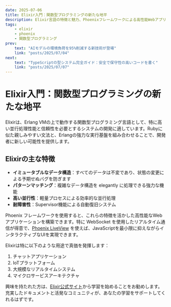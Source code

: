 ```yaml
---
date: 2025-07-06
title: Elixir入門：関数型プログラミングの新たな地平
description: Elixir言語の特徴と魅力、Phoenixフレームワークによる高性能Webアプリケーション開発について解説します
tags:
    - elixir
    - phoenix
    - 関数型プログラミング
prev:
    text: "AIモデルの環境負荷を95%削減する新技術が登場"
    link: "posts/2025/07/04"
next:
    text: "TypeScriptの型システム完全ガイド：安全で保守性の高いコードを書く"
    link: "posts/2025/07/07"
---
```


# Elixir入門：関数型プログラミングの新たな地平

Elixirは、Erlang VMの上で動作する関数型プログラミング言語として、特に高い並行処理性能と信頼性を必要とするシステムの開発に適しています。Rubyに似た親しみやすい文法と、Erlangの強力な実行基盤を組み合わせることで、開発者に新しい可能性を提供します。

## Elixirの主な特徴

* **イミュータブルなデータ構造**：すべてのデータは不変であり、状態の変更による予期せぬバグを防ぎます
* **パターンマッチング**：複雑なデータ構造を elegantly に処理できる強力な機能
* **高い並行性**：軽量プロセスによる効率的な並行処理
* **耐障害性**：Supervisor機能による自動復旧システム

Phoenix フレームワークを使用すると、これらの特徴を活かした高性能なWebアプリケーションを構築できます。特に WebSocket を使用したリアルタイム通信が得意で、[Phoenix LiveView](https://hexdocs.pm/phoenix_live_view/Phoenix.LiveView.html) を使えば、JavaScriptを最小限に抑えながらインタラクティブなUIを実現できます。

Elixirは特に以下のような用途で真価を発揮します：

1. チャットアプリケーション
2. IoTプラットフォーム
3. 大規模なリアルタイムシステム
4. マイクロサービスアーキテクチャ

興味を持たれた方は、[Elixir公式サイト](https://elixir-lang.org/)から学習を始めることをお勧めします。充実したドキュメントと活発なコミュニティが、あなたの学習をサポートしてくれるはずです。
